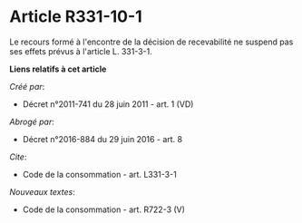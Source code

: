 # Article R331-10-1

Le recours formé à l'encontre de la décision de recevabilité ne suspend pas ses effets prévus à l'article L. 331-3-1.

**Liens relatifs à cet article**

_Créé par_:

  - Décret n°2011-741 du 28 juin 2011 - art. 1 (VD)

_Abrogé par_:

  - Décret n°2016-884 du 29 juin 2016 - art. 8

_Cite_:

  - Code de la consommation - art. L331-3-1

_Nouveaux textes_:

  - Code de la consommation - art. R722-3 (V)
